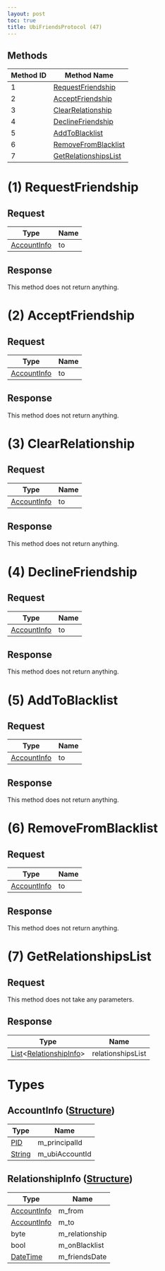 ```yaml
---
layout: post
toc: true
title: UbiFriendsProtocol (47)
---
```


## Methods

| Method ID | Method Name                                     |
| --------- | ----------------------------------------------- |
| 1         | [RequestFriendship](#1-requestfriendship)       |
| 2         | [AcceptFriendship](#2-acceptfriendship)         |
| 3         | [ClearRelationship](#3-clearrelationship)       |
| 4         | [DeclineFriendship](#4-declinefriendship)       |
| 5         | [AddToBlacklist](#5-addtoblacklist)             |
| 6         | [RemoveFromBlacklist](#6-removefromblacklist)   |
| 7         | [GetRelationshipsList](#7-getrelationshipslist) |

# (1) RequestFriendship

## Request

| Type                                  | Name |
| ------------------------------------- | ---- |
| [AccountInfo](#accountinfo-structure) | to   |

## Response
This method does not return anything.

# (2) AcceptFriendship

## Request

| Type                                  | Name |
| ------------------------------------- | ---- |
| [AccountInfo](#accountinfo-structure) | to   |

## Response
This method does not return anything.

# (3) ClearRelationship

## Request

| Type                                  | Name |
| ------------------------------------- | ---- |
| [AccountInfo](#accountinfo-structure) | to   |

## Response
This method does not return anything.

# (4) DeclineFriendship

## Request

| Type                                  | Name |
| ------------------------------------- | ---- |
| [AccountInfo](#accountinfo-structure) | to   |

## Response
This method does not return anything.

# (5) AddToBlacklist

## Request

| Type                                  | Name |
| ------------------------------------- | ---- |
| [AccountInfo](#accountinfo-structure) | to   |

## Response
This method does not return anything.

# (6) RemoveFromBlacklist

## Request

| Type                                  | Name |
| ------------------------------------- | ---- |
| [AccountInfo](#accountinfo-structure) | to   |

## Response
This method does not return anything.

# (7) GetRelationshipsList

## Request
This method does not take any parameters.

## Response

| Type                                                          | Name              |
| ------------------------------------------------------------- | ----------------- |
| [List]&lt;[RelationshipInfo](#relationshipinfo-structure)&gt; | relationshipsList |

# Types

## AccountInfo ([Structure])

| Type     | Name           |
| -------- | -------------- |
| [PID]    | m_principalId  |
| [String] | m_ubiAccountId |

## RelationshipInfo ([Structure])

| Type                                  | Name           |
| ------------------------------------- | -------------- |
| [AccountInfo](#accountinfo-structure) | m_from         |
| [AccountInfo](#accountinfo-structure) | m_to           |
| byte                                  | m_relationship |
| bool                                  | m_onBlacklist  |
| [DateTime]                            | m_friendsDate  |

[PID]: /docs/nex/types#pid
[String]: /docs/nex/types#string
[List]: /docs/nex/types#list
[DateTime]: /docs/nex/types#datetime
[Structure]: /docs/nex/types#structure

